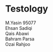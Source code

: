 # Testology
M.Yasin 95077 <br/>
Ehsan Sadiqi  <br/>
Qais Abawi    <br/>
Bahram Parsa  <br/>
Ozai Rahjoo   <br/>
